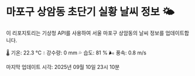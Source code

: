 
# 마포구 상암동 초단기 실황 날씨 정보 🌤️

이 리포지토리는 기상청 API를 사용하여 서울 마포구 상암동의 날씨 정보를 업데이트합니다. 

🌡️ 기온: 22.3 ℃
💧 강수량: 0 mm
💦 습도: 81 %
🌬️ 풍속: 0.8 m/s

마지막 업데이트 시각: 2025년 09월 10일 23시 10분    
